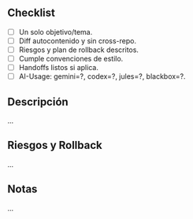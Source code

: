 ## Checklist
- [ ] Un solo objetivo/tema.
- [ ] Diff autocontenido y sin cross-repo.
- [ ] Riesgos y plan de rollback descritos.
- [ ] Cumple convenciones de estilo.
- [ ] Handoffs listos si aplica.
- [ ] AI-Usage: gemini=?, codex=?, jules=?, blackbox=?.

## Descripción
...

## Riesgos y Rollback
...

## Notas
...

